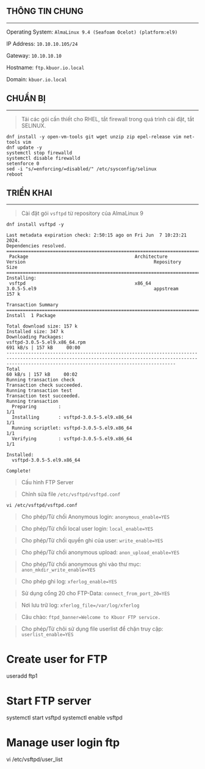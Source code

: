 ## THÔNG TIN CHUNG
---
Operating System: `AlmaLinux 9.4 (Seafoam Ocelot) (platform:el9)`

IP Address: `10.10.10.105/24`

Gateway: `10.10.10.10`

Hostname: `ftp.kbuor.io.local`

Domain: `kbuor.io.local`

## CHUẨN BỊ
---
> Tải các gói cần thiết cho RHEL, tắt firewall trong quá trình cài đặt, tắt SELINUX.
```shell
dnf install -y open-vm-tools git wget unzip zip epel-release vim net-tools vim
dnf update -y
systemctl stop firewalld
systemctl disable firewalld
setenforce 0
sed -i "s/=enforcing/=disabled/" /etc/sysconfig/selinux
reboot
```

## TRIỂN KHAI
---
> Cài đặt gói `vsftpd` từ repository của AlmaLinux 9
```shell
dnf install vsftpd -y
```
```shell
Last metadata expiration check: 2:50:15 ago on Fri Jun  7 10:23:21 2024.
Dependencies resolved.
==========================================================================================================================================================================================================
 Package                                       Architecture                                  Version                                               Repository                                        Size
==========================================================================================================================================================================================================
Installing:
 vsftpd                                        x86_64                                        3.0.5-5.el9                                           appstream                                        157 k

Transaction Summary
==========================================================================================================================================================================================================
Install  1 Package

Total download size: 157 k
Installed size: 347 k
Downloading Packages:
vsftpd-3.0.5-5.el9.x86_64.rpm                                                                                                                                             691 kB/s | 157 kB     00:00    
----------------------------------------------------------------------------------------------------------------------------------------------------------------------------------------------------------
Total                                                                                                                                                                      60 kB/s | 157 kB     00:02     
Running transaction check
Transaction check succeeded.
Running transaction test
Transaction test succeeded.
Running transaction
  Preparing        :                                                                                                                                                                                  1/1 
  Installing       : vsftpd-3.0.5-5.el9.x86_64                                                                                                                                                        1/1 
  Running scriptlet: vsftpd-3.0.5-5.el9.x86_64                                                                                                                                                        1/1 
  Verifying        : vsftpd-3.0.5-5.el9.x86_64                                                                                                                                                        1/1 

Installed:
  vsftpd-3.0.5-5.el9.x86_64                                                                                                                                                                               

Complete!
```
> Cấu hình FTP Server

> Chỉnh sửa file `/etc/vsftpd/vsftpd.conf`
```shell
vi /etc/vsftpd/vsftpd.conf
```
> Cho phép/Từ chối Anonymous login: `anonymous_enable=YES`

> Cho phép/Từ chối local user login: `local_enable=YES`

> Cho phép/Từ chối quyền ghi của user: `write_enable=YES`

> Cho phép/Từ chối anonymous upload: `anon_upload_enable=YES`

> Cho phép/Từ chối anonymous ghi vào thư mục: `anon_mkdir_write_enable=YES`

> Cho phép ghi log: `xferlog_enable=YES`

> Sử dụng cổng 20 cho FTP-Data: `connect_from_port_20=YES`

> Nơi lưu trữ log: `xferlog_file=/var/log/xferlog`

> Câu chào: `ftpd_banner=Welcome to Kbuor FTP service.`

> Cho phép/Từ chôi sử dụng file userlist để chặn truy cập: `userlist_enable=YES`

# Create user for FTP
useradd ftp1

# Start FTP server
systemctl start vsftpd
systemctl enable vsftpd

# Manage user login ftp
vi /etc/vsftpd/user_list
